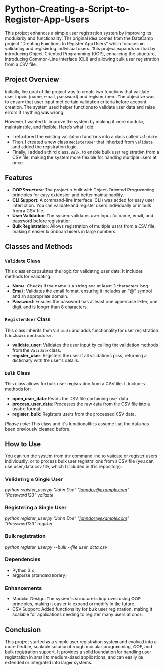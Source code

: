 # Python-Creating-a-Script-to-Register-App-Users

This project enhances a simple user registration system by improving its modularity and functionality. The original idea comes from the DataCamp project "Creating Functions to Register App Users" which focuses on validating and registering individual users. This project expands on that by introducing Object-Oriented Programming (OOP), enhancing the structure, introducing Common-Line Interface (CLI) and allowing bulk user registration from a CSV file.

## Project Overview

Initially, the goal of the project was to create two functions that validate user inputs (name, email, password) and register them. The objective was to ensure that user input met certain validation criteria before account creation. The system used helper functions to validate user data and raise errors if anything was wrong. 

However, I wanted to improve the system by making it more modular, maintainable, and flexible. Here's what I did:

- I refactored the existing validation functions into a class called `Validate`.
- Then, I created a new class `RegisterUser` that inherited from `Validate` and added the registration logic.
- Finally, I added a third class, `Bulk`, to enable bulk user registration from a CSV file, making the system more flexible for handling multiple users at once.

## Features

- **OOP Structure**: The project is built with Object-Oriented Programming principles for easy extension and better maintainability.
- **CLI Support**: A command-line interface (CLI) was added for easy user interaction. You can validate and register users individually or in bulk from a CSV file.
- **User Validation**: The system validates user input for name, email, and password before registration.
- **Bulk Registration**: Allows registration of multiple users from a CSV file, making it easier to onboard users in large numbers.

## Classes and Methods

### `Validate` Class

This class encapsulates the logic for validating user data. It includes methods for validating:
- **Name**: Checks if the name is a string and at least 3 characters long.
- **Email**: Validates the email format, ensuring it includes an "@" symbol and an appropriate domain.
- **Password**: Ensures the password has at least one uppercase letter, one digit, and is longer than 8 characters.

### `RegisterUser` Class

This class inherits from `Validate` and adds functionality for user registration. It includes methods for:
- **validate_user**: Validates the user input by calling the validation methods from the `Validate` class.
- **register_user**: Registers the user if all validations pass, returning a dictionary with the user's details.

### `Bulk` Class

This class allows for bulk user registration from a CSV file. It includes methods for:
- **open_user_data**: Reads the CSV file containing user data.
- **process_user_data**: Processes the raw data from the CSV file into a usable format.
- **register_bulk**: Registers users from the processed CSV data.

*Please note*: This class and it's functionalities assume that the data has been previously cleaned before. 

## How to Use

You can run the system from the command line to validate or register users individually, or to process bulk user registrations from a CSV file (you can use user_data.csv file, which I included in this repository).

### Validating a Single User
*python register_user.py "John Doe" "johndoe@example.com" "Password123" validate*

### Registering a Single User
*python register_user.py "John Doe" "johndoe@example.com" "Password123" register*

### Bulk registration
*python register_user.py --bulk --file user_data.csv* 

### Dependencies
- Python 3.x
- argparse (standard library)

### Enhancements
- Modular Design: The system's structure is improved using OOP principles, making it easier to expand or modify in the future.
- CSV Support: Added functionality for bulk user registration, making it scalable for applications needing to register many users at once.

## Conclusion
This project started as a simple user registration system and evolved into a more flexible, scalable solution through modular programming, OOP, and bulk registration support. It provides a solid foundation for handling user registration in small to medium-sized applications, and can easily be extended or integrated into larger systems.

